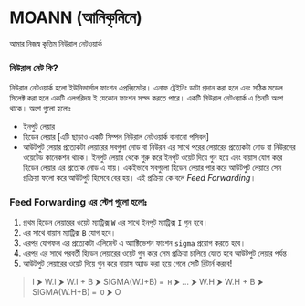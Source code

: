 # MOANN (আনিকৃনিনে)
আমার নিজস্ব কৃত্তিম নিউরাল নেটওয়ার্ক

### নিউরাল নেট কি?
নিউরাল নেটওয়ার্ক হলো ইউনিভার্সাল ফাংশন এপ্রক্সিমেটর। এনাফ ট্রেইনিং ডাটা প্রদান করা হলে এবং সঠিক মডেল সিলেক্ট করা হলে একটি এলগরিদম ই যেকোন ফাংশন সল্ভ করতে পারে। 
একটি নিউরাল নেটওয়ার্ক এ তিনটি অংশ থাকে। অংশ গুলো হলোঃ 
* ইনপুট লেয়ার 
* হিডেন লেয়ার [এটি ছাড়াও একটি সিম্পল নিউরাল নেটওয়ার্ক বানানো পসিবল]
* আউটপুট লেয়ার
প্রত্যেকটা লেয়ারের সবগুলা নোড বা নিউরন এর সাথে পরের লেয়ারের প্রত্যেকটা নোড বা নিউরনের ওয়েটেড কানেকশন থাকে। ইনপুট লেয়ার থেকে শুরু করে ইনপুট ওয়েট দিয়ে গুন হয়ে এবং বায়াস যোগ করে হিডেন লেয়ার এর প্রত্যেক নোড এ যায়। একইভাবে সবগুলো হিডেন লেয়ার পার করে আউটপুট লেয়ারে সেম প্রক্রিয়া ফলো করে আউটপুট হিসেবে বের হয়। এই প্রক্রিয়া কে বলে *Feed Forwarding*।

### Feed Forwarding এর স্টেপ গুলো হলোঃ
1. প্রথম হিডেন লেয়ারের ওয়েট ম্যাট্রিক্স `W` এর সাথে ইনপুট ম্যাট্রিক্স `I` গুন হবে। 
2. এর সাথে বায়াস ম্যাট্রিক্স `B` যোগ হবে। 
3. এরপর যোগফল এর প্রত্যেকটা এলিমেন্ট এ অ্যাক্টিভেশন ফাংশন `sigma` প্রয়োগ করতে হবে। 
4. এরপর এর সাথে পরবর্তী হিডেন লেয়ারের ওয়েট গুন করে সেম প্রক্রিয়া চালিয়ে যেতে হবে আউটপুট লেয়ার পর্যন্ত। 
5. আউটপুট লেয়ারের ওয়েট দিয়ে গুন করে বায়াস অ্যাড করা হয়ে গেলে সেটি রিটার্ন করবে! 

> I ⮞ W.I ⮞	W.I + B ⮞	SIGMA(W.I+B) `= H` ⮞	... ⮞	W.H ⮞	W.H + B ⮞	SIGMA(W.H+B) `= O` ⮞	O
